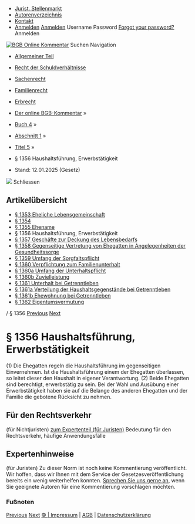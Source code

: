   * [Jurist. Stellenmarkt](https://bgb.kommentar.de/Buch-4/Abschnitt-1/Titel-5/</job-board> "Jurist. Stellenmarkt")
  * [Autorenverzeichnis](https://bgb.kommentar.de/Buch-4/Abschnitt-1/Titel-5/</Autorenverzeichnis> "Autorenverzeichnis")
  * [Kontakt](https://bgb.kommentar.de/Buch-4/Abschnitt-1/Titel-5/</Kontakt>)
  * [Anmelden](https://bgb.kommentar.de/Buch-4/Abschnitt-1/Titel-5/<#login> "show login form") [Anmelden](https://bgb.kommentar.de/Buch-4/Abschnitt-1/Titel-5/<#> "hide login form") Username Password
[Forgot your password?](https://bgb.kommentar.de/Buch-4/Abschnitt-1/Titel-5/</user/forgotpassword>) Anmelden 


[![BGB Online Kommentar](https://bgb.kommentar.de/extension/bgb/design/bgb/images/logo.png)](https://bgb.kommentar.de/Buch-4/Abschnitt-1/Titel-5/</> "BGB Online Kommentar")
Suchen
Navigation
  * [Allgemeiner Teil](https://bgb.kommentar.de/Buch-4/Abschnitt-1/Titel-5/</Buch-1>)
  * [Recht der Schuldverhältnisse](https://bgb.kommentar.de/Buch-4/Abschnitt-1/Titel-5/</Buch-2>)
  * [Sachenrecht](https://bgb.kommentar.de/Buch-4/Abschnitt-1/Titel-5/</Buch-3>)
  * [Familienrecht](https://bgb.kommentar.de/Buch-4/Abschnitt-1/Titel-5/</Buch-4>)
  * [Erbrecht](https://bgb.kommentar.de/Buch-4/Abschnitt-1/Titel-5/</Buch-5>)


  * [Der online BGB-Kommentar](https://bgb.kommentar.de/Buch-4/Abschnitt-1/Titel-5/</>) »
  * [Buch 4](https://bgb.kommentar.de/Buch-4/Abschnitt-1/Titel-5/</Buch-4>) »
  * [Abschnitt 1](https://bgb.kommentar.de/Buch-4/Abschnitt-1/Titel-5/</Buch-4/Abschnitt-1>) »
  * [Titel 5](https://bgb.kommentar.de/Buch-4/Abschnitt-1/Titel-5/</Buch-4/Abschnitt-1/Titel-5>) »
  * § 1356 Haushaltsführung, Erwerbstätigkeit 
  * Stand: 12.01.2025 (Gesetz) 


![](https://vg01.met.vgwort.de/na/1c9909529ead4f509072c06d9081a7d5)
Schliessen 
## Artikelübersicht
  * [ § 1353 Eheliche Lebensgemeinschaft ](https://bgb.kommentar.de/Buch-4/Abschnitt-1/Titel-5/</Buch-4/Abschnitt-1/Titel-5/Eheliche-Lebensgemeinschaft>)
  * [ § 1354 ](https://bgb.kommentar.de/Buch-4/Abschnitt-1/Titel-5/</Buch-4/Abschnitt-1/Titel-5/node_1793>)
  * [ § 1355 Ehename ](https://bgb.kommentar.de/Buch-4/Abschnitt-1/Titel-5/</Buch-4/Abschnitt-1/Titel-5/Ehename>)
  * § 1356 Haushaltsführung, Erwerbstätigkeit 
  * [ § 1357 Geschäfte zur Deckung des Lebensbedarfs ](https://bgb.kommentar.de/Buch-4/Abschnitt-1/Titel-5/</Buch-4/Abschnitt-1/Titel-5/Geschaefte-zur-Deckung-des-Lebensbedarfs>)
  * [ § 1358 Gegenseitige Vertretung von Ehegatten in Angelegenheiten der Gesundheitssorge ](https://bgb.kommentar.de/Buch-4/Abschnitt-1/Titel-5/</Buch-4/Abschnitt-1/Titel-5/Gegenseitige-Vertretung-von-Ehegatten-in-Angelegenheiten-der-Gesundheitssorge>)
  * [ § 1359 Umfang der Sorgfaltspflicht ](https://bgb.kommentar.de/Buch-4/Abschnitt-1/Titel-5/</Buch-4/Abschnitt-1/Titel-5/Umfang-der-Sorgfaltspflicht>)
  * [ § 1360 Verpflichtung zum Familienunterhalt ](https://bgb.kommentar.de/Buch-4/Abschnitt-1/Titel-5/</Buch-4/Abschnitt-1/Titel-5/Verpflichtung-zum-Familienunterhalt>)
  * [ § 1360a Umfang der Unterhaltspflicht ](https://bgb.kommentar.de/Buch-4/Abschnitt-1/Titel-5/</Buch-4/Abschnitt-1/Titel-5/Umfang-der-Unterhaltspflicht>)
  * [ § 1360b Zuvielleistung ](https://bgb.kommentar.de/Buch-4/Abschnitt-1/Titel-5/</Buch-4/Abschnitt-1/Titel-5/Zuvielleistung>)
  * [ § 1361 Unterhalt bei Getrenntleben ](https://bgb.kommentar.de/Buch-4/Abschnitt-1/Titel-5/</Buch-4/Abschnitt-1/Titel-5/Unterhalt-bei-Getrenntleben>)
  * [ § 1361a Verteilung der Haushaltsgegenstände bei Getrenntleben ](https://bgb.kommentar.de/Buch-4/Abschnitt-1/Titel-5/</Buch-4/Abschnitt-1/Titel-5/Verteilung-der-Haushaltsgegenstaende-bei-Getrenntleben>)
  * [ § 1361b Ehewohnung bei Getrenntleben ](https://bgb.kommentar.de/Buch-4/Abschnitt-1/Titel-5/</Buch-4/Abschnitt-1/Titel-5/Ehewohnung-bei-Getrenntleben>)
  * [ § 1362 Eigentumsvermutung ](https://bgb.kommentar.de/Buch-4/Abschnitt-1/Titel-5/</Buch-4/Abschnitt-1/Titel-5/Eigentumsvermutung>)


/ § 1356 
[Previous](https://bgb.kommentar.de/Buch-4/Abschnitt-1/Titel-5/</Buch-4/Abschnitt-1/Titel-5/Ehename> "§ 1355 Ehename") [Next](https://bgb.kommentar.de/Buch-4/Abschnitt-1/Titel-5/</Buch-4/Abschnitt-1/Titel-5/Geschaefte-zur-Deckung-des-Lebensbedarfs> "§ 1357 Geschäfte zur Deckung des Lebensbedarfs")
# § 1356 Haushaltsführung, Erwerbstätigkeit
(1) Die Ehegatten regeln die Haushaltsführung im gegenseitigen Einvernehmen. Ist die Haushaltsführung einem der Ehegatten überlassen, so leitet dieser den Haushalt in eigener Verantwortung.
(2) Beide Ehegatten sind berechtigt, erwerbstätig zu sein. Bei der Wahl und Ausübung einer Erwerbstätigkeit haben sie auf die Belange des anderen Ehegatten und der Familie die gebotene Rücksicht zu nehmen.
## Für den Rechtsverkehr 
(für Nichtjuristen)
[zum Expertenteil (für Juristen)](https://bgb.kommentar.de/Buch-4/Abschnitt-1/Titel-5/<#expertenhinweise>)
Bedeutung für den Rechtsverkehr, häufige Anwendungsfälle
## Expertenhinweise
(für Juristen)
Zu dieser Norm ist noch keine Kommentierung veröffentlicht. Wir hoffen, dass wir Ihnen mit dem Service der Gesetzesveröffentlichung bereits ein wenig weiterhelfen konnten. [Sprechen Sie uns gerne an](https://bgb.kommentar.de/Buch-4/Abschnitt-1/Titel-5/</Kontakt>), wenn Sie geeignete Autoren für eine Kommentierung vorschlagen möchten. 
### Fußnoten
[Previous](https://bgb.kommentar.de/Buch-4/Abschnitt-1/Titel-5/</Buch-4/Abschnitt-1/Titel-5/Ehename> "§ 1355 Ehename") [Next](https://bgb.kommentar.de/Buch-4/Abschnitt-1/Titel-5/</Buch-4/Abschnitt-1/Titel-5/Geschaefte-zur-Deckung-des-Lebensbedarfs> "§ 1357 Geschäfte zur Deckung des Lebensbedarfs")
[© | Impressum](https://bgb.kommentar.de/Buch-4/Abschnitt-1/Titel-5/</Kontakt>) | [AGB](https://bgb.kommentar.de/Buch-4/Abschnitt-1/Titel-5/</AGB>) | [Datenschutzerklärung](https://bgb.kommentar.de/Buch-4/Abschnitt-1/Titel-5/</Datenschutzerklaerung-fuer-Leser>)
